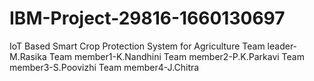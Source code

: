 # IBM-Project-29816-1660130697
IoT Based Smart Crop Protection System for Agriculture
 Team leader-M.Rasika
 Team member1-K.Nandhini
 Team member2-P.K.Parkavi
 Team member3-S.Poovizhi
 Team member4-J.Chitra
